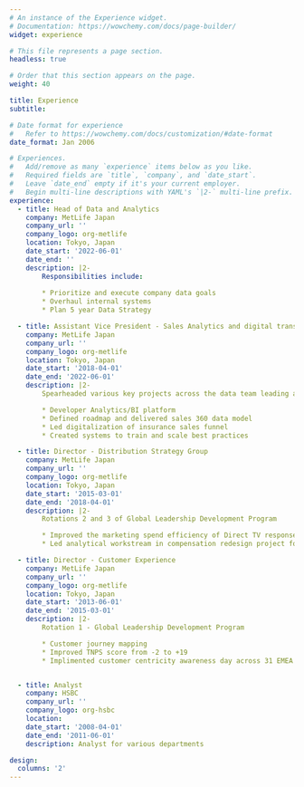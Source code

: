 ```yaml
---
# An instance of the Experience widget.
# Documentation: https://wowchemy.com/docs/page-builder/
widget: experience

# This file represents a page section.
headless: true

# Order that this section appears on the page.
weight: 40

title: Experience
subtitle:

# Date format for experience
#   Refer to https://wowchemy.com/docs/customization/#date-format
date_format: Jan 2006

# Experiences.
#   Add/remove as many `experience` items below as you like.
#   Required fields are `title`, `company`, and `date_start`.
#   Leave `date_end` empty if it's your current employer.
#   Begin multi-line descriptions with YAML's `|2-` multi-line prefix.
experience:
  - title: Head of Data and Analytics
    company: MetLife Japan
    company_url: ''
    company_logo: org-metlife
    location: Tokyo, Japan
    date_start: '2022-06-01'
    date_end: ''
    description: |2-
        Responsibilities include:
        
        * Prioritize and execute company data goals
        * Overhaul internal systems
        * Plan 5 year Data Strategy

  - title: Assistant Vice President - Sales Analytics and digital transformation
    company: MetLife Japan
    company_url: ''
    company_logo: org-metlife
    location: Tokyo, Japan
    date_start: '2018-04-01'
    date_end: '2022-06-01'
    description: |2-
        Spearheaded various key projects across the data team leading a modernization and scaling effort. 

        * Developer Analytics/BI platform
        * Defined roadmap and delivered sales 360 data model
        * Led digitalization of insurance sales funnel
        * Created systems to train and scale best practices

  - title: Director - Distribution Strategy Group
    company: MetLife Japan
    company_url: ''
    company_logo: org-metlife
    location: Tokyo, Japan
    date_start: '2015-03-01'
    date_end: '2018-04-01'
    description: |2-
        Rotations 2 and 3 of Global Leadership Development Program

        * Improved the marketing spend efficiency of Direct TV response sales channel (~$40M USD in annual marketing spend) by ~20%
        * Led analytical workstream in compensation redesign project for independent sales agencies (~50% of annual sales)

  - title: Director - Customer Experience
    company: MetLife Japan
    company_url: ''
    company_logo: org-metlife
    location: Tokyo, Japan
    date_start: '2013-06-01'
    date_end: '2015-03-01'
    description: |2-
        Rotation 1 - Global Leadership Development Program

        * Customer journey mapping
        * Improved TNPS score from -2 to +19
        * Implimented customer centricity awareness day across 31 EMEA countries


  - title: Analyst
    company: HSBC
    company_url: ''
    company_logo: org-hsbc
    location: 
    date_start: '2008-04-01'
    date_end: '2011-06-01'
    description: Analyst for various departments

design:
  columns: '2'
---
```

